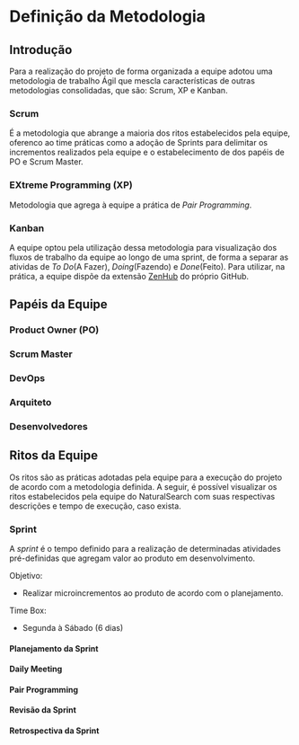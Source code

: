 # Definição da Metodologia 

## Introdução

Para a realização do projeto de forma organizada a equipe adotou uma metodologia de trabalho Ágil que mescla características de outras metodologias consolidadas, que são: Scrum, XP e Kanban.

### Scrum

É a metodologia que abrange a maioria dos ritos estabelecidos pela equipe, oferenco ao time práticas como a adoção de Sprints para delimitar os incrementos realizados pela equipe e o estabelecimento de dos papéis de PO e Scrum Master.

### EXtreme Programming (XP)

Metodologia que agrega à equipe a prática de _Pair Programming_. 

### Kanban

A equipe optou pela utilização dessa metodologia para visualização dos fluxos de trabalho da equipe ao longo de uma sprint, de forma a separar as atividas de _To Do_(A Fazer), _Doing_(Fazendo) e _Done_(Feito). Para utilizar, na prática, a equipe dispõe da extensão [ZenHub](https://github.com/fga-eps-mds/2018.2-NaturalSearch#boards?filterLogic=all&repos=145034521) do próprio GitHub. 

## Papéis da Equipe

### Product Owner (PO)

### Scrum Master

### DevOps

### Arquiteto

### Desenvolvedores

## Ritos da Equipe

Os ritos são as práticas adotadas pela equipe para a execução do projeto de acordo com a metodologia definida. A seguir, é possível visualizar os ritos estabelecidos pela equipe do NaturalSearch com suas respectivas descrições e tempo de execução, caso exista. 

### Sprint

A _sprint_ é o tempo definido para a realização de determinadas atividades pré-definidas que agregam valor ao produto em desenvolvimento.

Objetivo:

* Realizar microincrementos ao produto de acordo com o planejamento.

Time Box:

* Segunda à Sábado (6 dias) 

#### Planejamento da Sprint

#### Daily Meeting

#### Pair Programming

#### Revisão da Sprint

#### Retrospectiva da Sprint

